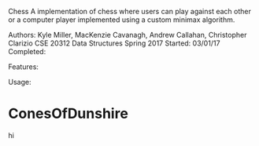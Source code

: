 Chess
A implementation of chess where users can play against each other or a computer 
player implemented using a custom minimax algorithm.

Authors: Kyle Miller, MacKenzie Cavanagh, Andrew Callahan, Christopher Clarizio
CSE 20312 Data Structures Spring 2017
Started: 03/01/17
Completed: 

Features:

Usage:


# ConesOfDunshire
hi
